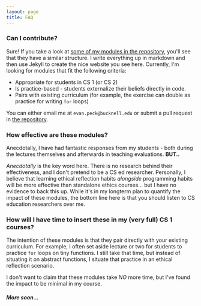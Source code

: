 ```yaml
---
layout: page
title: FAQ
---
```


### Can I contribute?  

Sure! If you take a look at [some of my modules in the repository](https://github.com/EthicalCS/ethicalcs.github.io/tree/master/modules), you'll see that they have a similar structure. I write everything up in markdown and then use Jekyll to create the nice website you see here. Currently, I'm looking for modules that fit the following criteria:

- Appropriate for students in CS 1 (or CS 2)
- Is practice-based - students externalize their beliefs directly in code.
- Pairs with existing curriculum (for example, the exercise can double as practice for writing `for` loops)

You can either email me at `evan.peck@bucknell.edu` or submit a pull request in [the repository](https://github.com/EthicalCS/ethicalcs.github.io).

### How effective are these modules?

Anecdotally, I have had fantastic responses from my students - both during the lectures themselves and afterwards in teaching evaluations. **BUT..**

_Anecdotally_ is the key word here. There is no research behind their effectiveness, and I don't pretend to be a CS ed researcher. Personally, I believe that learning ethical reflection habits _alongside_ programming habits will be more effective than standalone ethics courses... but I have no evidence to back this up. While it's in my longterm plan to quantify the impact of these modules, the bottom line here is that you should listen to CS education researchers over me.



### How will I have time to insert these in my (very full) CS 1 courses?

The intention of these modules is that they pair directly with your existing curriculum. For example, I often set aside lecture or two for students to practice `for` loops on tiny functions. I still take that time, but instead of situating it on abstract functions, I situate that practice in an ethical reflection scenario.

I don't want to claim that these modules take _NO_ more time, but I've found the impact to be minimal in my course.

<!-- ### I'm uncomfortable with these discussions becoming political in nature...

Two responses

### Who even are you?

I'm  -->

#### _More soon..._

